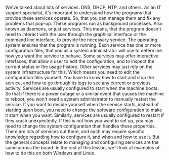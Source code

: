 We've talked about lots of services. DNS, DHCP, NTP, and others. As an IT
support specialist, it's important to understand how the programs that provide
these services operate. So, that you can manage them and fix any problems that
pop-up. These programs run as background processes. Also known as daemons, or
just services. This means, that the program doesn't need to interact with the
user through the graphical interface or the command line interface, to provide
the necessary service. The operating system ensures that the program is running.
Each service has one or more configuration files, that you as a system
administrator will use to determine how you want the service to behave. Some
services may offer interactive interfaces, that allow a user to edit the
configuration, and to inspect the current status or the usage history. Other
services may just rely on the system infrastructure for this. Which means you
need to edit the configuration files yourself. You have to know how to start and
stop the service, and how to go through its logs to see any current or previous
activity. Services are usually configured to start when the machine boots. So
that if there is a power outage or a similar event that causes the machine to
reboot, you won't need a system administrator to manually restart the service.
If you want to decide yourself when the service starts, instead of starting upon
boot, you need to change the software configuration to make it start when you
want. Similarly, services are usually configured to restart if they crash
unexpectedly. If this is not how you want to set up, you may need to change the
system configuration than handles these properties. There are lots of services
out there, and each may require specific knowledge regarding how to configure
it, and when and how to use it. But the general concepts relate to managing and
configuring services are the same across the board. In the rest of this lesson,
we'll look at examples of how to do this on both Windows and Linux.